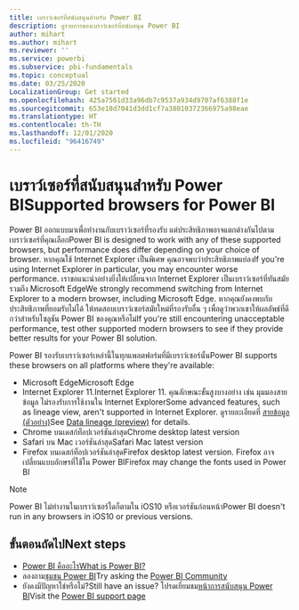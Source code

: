 ```yaml
---
title: เบราว์เซอร์ที่สนับสนุนสำหรับ Power BI
description: ดูรายการของเบราว์เซอร์ที่สนับสนุน Power BI
author: mihart
ms.author: mihart
ms.reviewer: ''
ms.service: powerbi
ms.subservice: pbi-fundamentals
ms.topic: conceptual
ms.date: 03/25/2020
LocalizationGroup: Get started
ms.openlocfilehash: 425a7561d33a96db7c9537a934d9707af6388f1e
ms.sourcegitcommit: 653e18d7041d3dd1cf7a38010372366975a98eae
ms.translationtype: HT
ms.contentlocale: th-TH
ms.lasthandoff: 12/01/2020
ms.locfileid: "96416749"
---
```

# <a name="supported-browsers-for-power-bi"></a><span data-ttu-id="d5069-103">เบราว์เซอร์ที่สนับสนุนสำหรับ Power BI</span><span class="sxs-lookup"><span data-stu-id="d5069-103">Supported browsers for Power BI</span></span>

<span data-ttu-id="d5069-104">Power BI ออกแบบมาเพื่อทำงานกับเบราว์เซอร์ที่รองรับ แต่ประสิทธิภาพอาจแตกต่างกันไปตามเบราว์เซอร์ที่คุณเลือก</span><span class="sxs-lookup"><span data-stu-id="d5069-104">Power BI is designed to work with any of these supported browsers, but performance does differ depending on your choice of browser.</span></span> <span data-ttu-id="d5069-105">หากคุณใช้ Internet Explorer เป็นพิเศษ คุณอาจพบว่าประสิทธิภาพแย่ลง</span><span class="sxs-lookup"><span data-stu-id="d5069-105">If you're using Internet Explorer in particular, you may encounter worse performance.</span></span> <span data-ttu-id="d5069-106">เราขอแนะนำอย่างยิ่งให้เปลี่ยนจาก Internet Explorer เป็นเบราว์เซอร์ที่ทันสมัยรวมถึง Microsoft Edge</span><span class="sxs-lookup"><span data-stu-id="d5069-106">We strongly recommend switching from Internet Explorer to a modern browser, including Microsoft Edge.</span></span> <span data-ttu-id="d5069-107">หากคุณยังคงพบกับประสิทธิภาพที่ยอมรับไม่ได้ ให้ทดสอบเบราว์เซอร์สมัยใหม่ที่รองรับอื่น ๆ เพื่อดูว่าพวกเขาให้ผลลัพธ์ที่ดีกว่าสำหรับโซลูชัน Power BI ของคุณหรือไม่</span><span class="sxs-lookup"><span data-stu-id="d5069-107">If you're still encountering unacceptable performance, test other supported modern browsers to see if they provide better results for your Power BI solution.</span></span>

<span data-ttu-id="d5069-108">Power BI รองรับเบราว์เซอร์เหล่านี้ในทุกแพลตฟอร์มที่มีเบราว์เซอร์นั้น</span><span class="sxs-lookup"><span data-stu-id="d5069-108">Power BI supports these browsers on all platforms where they're available:</span></span>

- <span data-ttu-id="d5069-109">Microsoft Edge</span><span class="sxs-lookup"><span data-stu-id="d5069-109">Microsoft Edge</span></span>
- <span data-ttu-id="d5069-110">Internet Explorer 11.</span><span class="sxs-lookup"><span data-stu-id="d5069-110">Internet Explorer 11.</span></span> <span data-ttu-id="d5069-111">คุณลักษณะขั้นสูงบางอย่าง เช่น มุมมองสายข้อมูล ไม่รองรับการใช้งานใน Internet Explorer</span><span class="sxs-lookup"><span data-stu-id="d5069-111">Some advanced features, such as lineage view, aren't supported in Internet Explorer.</span></span> <span data-ttu-id="d5069-112">ดูรายละเอียดที่ [สายข้อมูล (ตัวอย่าง)](../collaborate-share/service-data-lineage.md)</span><span class="sxs-lookup"><span data-stu-id="d5069-112">See [Data lineage (preview)](../collaborate-share/service-data-lineage.md) for details.</span></span>
- <span data-ttu-id="d5069-113">Chrome บนเดสก์ท็อปเวอร์ชันล่าสุด</span><span class="sxs-lookup"><span data-stu-id="d5069-113">Chrome desktop latest version</span></span>
- <span data-ttu-id="d5069-114">Safari บน Mac เวอร์ชันล่าสุด</span><span class="sxs-lookup"><span data-stu-id="d5069-114">Safari Mac latest version</span></span>
- <span data-ttu-id="d5069-115">Firefox บนเดสก์ท็อปเวอร์ชันล่าสุด</span><span class="sxs-lookup"><span data-stu-id="d5069-115">Firefox desktop latest version.</span></span> <span data-ttu-id="d5069-116">Firefox อาจเปลี่ยนแบบอักษรที่ใช้ใน Power BI</span><span class="sxs-lookup"><span data-stu-id="d5069-116">Firefox may change the fonts used in Power BI</span></span> 

> [!NOTE]
> <span data-ttu-id="d5069-117">Power BI ไม่ทำงานในเบราว์เซอร์ใดก็ตามใน iOS10 หรือเวอร์ชันก่อนหน้า</span><span class="sxs-lookup"><span data-stu-id="d5069-117">Power BI doesn't run in any browsers in iOS10 or previous versions.</span></span>

## <a name="next-steps"></a><span data-ttu-id="d5069-118">ขั้นตอนถัดไป</span><span class="sxs-lookup"><span data-stu-id="d5069-118">Next steps</span></span>
* [<span data-ttu-id="d5069-119">Power BI คืออะไร</span><span class="sxs-lookup"><span data-stu-id="d5069-119">What is Power BI?</span></span>](power-bi-overview.md)
* <span data-ttu-id="d5069-120">ลองถาม[ชุมชน Power BI](https://community.powerbi.com/)</span><span class="sxs-lookup"><span data-stu-id="d5069-120">Try asking the [Power BI Community](https://community.powerbi.com/)</span></span>
* <span data-ttu-id="d5069-121">ยังคงมีปัญหาใช่หรือไม่?</span><span class="sxs-lookup"><span data-stu-id="d5069-121">Still have an issue?</span></span> <span data-ttu-id="d5069-122">โปรดเยี่ยมชม[หน้าการสนับสนุน Power BI](https://powerbi.microsoft.com/support/)</span><span class="sxs-lookup"><span data-stu-id="d5069-122">Visit the [Power BI support page](https://powerbi.microsoft.com/support/)</span></span>
